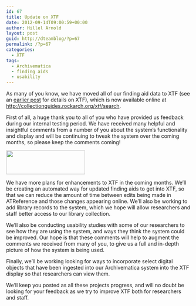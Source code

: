 ```yaml
---
id: 67
title: Update on XTF
date: 2012-09-14T09:00:59+00:00
author: Hillel Arnold
layout: post
guid: http://dteamblog/?p=67
permalink: /?p=67
categories:
  - XTF
tags:
  - Archivematica
  - finding aids
  - usability
---
```

As many of you know, we have moved all of our finding aid data to XTF (see an [earlier post](http://dteamblog/?p=25) for details on XTF), which is now available online at <http://collectionguides.rockarch.org/xtf/search>.<!--more-->

First of all, a huge thank you to all of you who have provided us feedback during our internal testing period. We have received many helpful and insightful comments from a number of you about the system’s functionality and display and will be continuing to tweak the system over the coming months, so please keep the comments coming!

<img class="alignleft size-full wp-image-93" title="xtf_logo" src="http://dteamblog/wp-content/uploads/2012/09/xtf_logo.gif" alt="" width="215" height="65" />

We have more plans for enhancements to XTF in the coming months. We’ll be creating an automated way for updated finding aids to get into XTF, so that we can reduce the amount of time between edits being made in ATReference and those changes appearing online. We’ll also be working to add library records to the system, which we hope will allow researchers and staff better access to our library collection.

We’ll also be conducting usability studies with some of our researchers to see how they are using the system, and ways they think the system could be improved. Our hope is that these comments will help to augment the comments we received from many of you, to give us a full and in-depth picture of how the system is being used.

Finally, we’ll be working looking for ways to incorporate select digital objects that have been ingested into our Archivematica system into the XTF display so that researchers can view them.

We’ll keep you posted as all these projects progress, and will no doubt be looking for your feedback as we try to improve XTF both for researchers and staff.